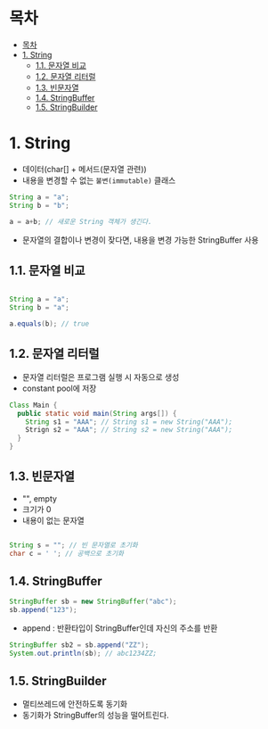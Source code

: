 # 목차
- [목차](#목차)
- [1. String](#1-string)
  - [1.1. 문자열 비교](#11-문자열-비교)
  - [1.2. 문자열 리터럴](#12-문자열-리터럴)
  - [1.3. 빈문자열](#13-빈문자열)
  - [1.4. StringBuffer](#14-stringbuffer)
  - [1.5. StringBuilder](#15-stringbuilder)


# 1. String
- 데이터(char[] + 메서드(문자열 관련))
- 내용을 변경할 수 없는 `불변(immutable)` 클래스

```java
String a = "a";
String b = "b";

a = a+b; // 새로운 String 객체가 생긴다.
```

- 문자열의 결합이나 변경이 잦다면, 내용을 변경 가능한 StringBuffer 사용

## 1.1. 문자열 비교
```java

String a = "a";
String b = "a";

a.equals(b); // true
```

## 1.2. 문자열 리터럴
- 문자열 리터럴은 프로그램 실행 시 자동으로 생성
- constant pool에 저장

```java
Class Main {
  public static void main(String args[]) {
    String s1 = "AAA"; // String s1 = new String("AAA");
    Strign s2 = "AAA"; // String s2 = new String("AAA");
  }
}
```

## 1.3. 빈문자열
- "", empty
- 크기가 0
- 내용이 없는 문자열

```java

String s = ""; // 빈 문자열로 초기화
char c = ' '; // 공백으로 초기화
```

## 1.4. StringBuffer
```java
StringBuffer sb = new StringBuffer("abc");
sb.append("123"); 

```
- append : 반환타입이 StringBuffer인데 자신의 주소를 반환

```java
StringBuffer sb2 = sb.append("ZZ");
System.out.println(sb); // abc1234ZZ;

```

## 1.5. StringBuilder
- 멀티쓰레드에 안전하도록 동기화
- 동기화가 StringBuffer의 성능을 떨어트린다.